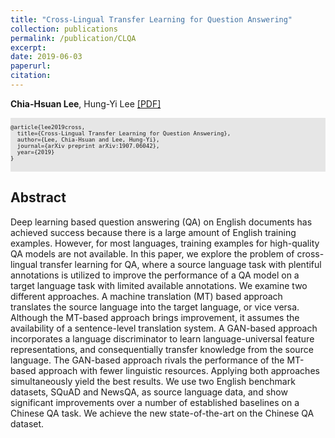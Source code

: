 ```yaml
---
title: "Cross-Lingual Transfer Learning for Question Answering"
collection: publications
permalink: /publication/CLQA
excerpt: 
date: 2019-06-03
paperurl:
citation:
---
```

**Chia-Hsuan Lee**, Hung-Yi Lee [[PDF]](https://arxiv.org/abs/1907.06042)
<pre style="background-color: rgb(230,230,230);white-space: pre-wrap;">
<font size="1">
@article{lee2019cross,
  title={Cross-Lingual Transfer Learning for Question Answering},
  author={Lee, Chia-Hsuan and Lee, Hung-Yi},
  journal={arXiv preprint arXiv:1907.06042},
  year={2019}
}
</font>
</pre>


## Abstract
Deep learning based question answering (QA) on English documents has achieved success because there is a large amount of English training examples. However, for most languages, training examples for high-quality QA models are not available. In this paper, we explore the problem of cross-lingual transfer learning for QA, where a source language task with plentiful annotations is utilized to improve the performance of a QA model on a target language  task with limited available annotations. We examine two different approaches. A machine translation (MT) based approach translates the source language into the target language, or vice versa. Although the MT-based approach brings improvement, it assumes the availability of a sentence-level translation system. A GAN-based approach incorporates a language discriminator to learn language-universal feature representations, and consequentially transfer knowledge from the source language. The GAN-based approach rivals the performance of the MT-based approach with fewer linguistic resources. Applying both approaches simultaneously  yield the best results. We use two English benchmark datasets, SQuAD and NewsQA, as source language data, and show significant improvements over a number of established baselines on a Chinese QA task. We achieve the new state-of-the-art on the Chinese QA dataset. 
